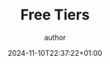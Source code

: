 ---
weight: 100
draft: false
author: "author"
title: "Free Tiers"
icon: "rocket_launch"
toc: true
description: "A list of services providing free tiers for developers and open-source creators, designed to save time and support informed choices. Here, you'll find software options across IaaS, PaaS, SaaS and other categories, all with free plans tailored to developers."
date: "2024-11-10T22:37:22+01:00"
lastmod: "2024-11-10T05:12:51+01:00"
tags: ["free-tiers"]
---